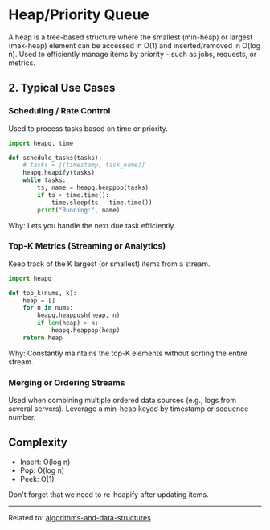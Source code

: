 # Heap/Priority Queue

A heap is a tree-based structure where the smallest (min-heap) or largest (max-heap) element can be accessed in O(1) and inserted/removed in O(log n).
Used to efficiently manage items by priority - such as jobs, requests, or metrics.

## 2. Typical Use Cases

### Scheduling / Rate Control

Used to process tasks based on time or priority.

```python
import heapq, time

def schedule_tasks(tasks):
    # tasks = [(timestamp, task_name)]
    heapq.heapify(tasks)
    while tasks:
        ts, name = heapq.heappop(tasks)
        if ts > time.time():
            time.sleep(ts - time.time())
        print("Running:", name)
```

Why: Lets you handle the next due task efficiently.

### Top-K Metrics (Streaming or Analytics)

Keep track of the K largest (or smallest) items from a stream.

```python
import heapq

def top_k(nums, k):
    heap = []
    for n in nums:
        heapq.heappush(heap, n)
        if len(heap) > k:
            heapq.heappop(heap)
    return heap
```

Why: Constantly maintains the top-K elements without sorting the entire stream.

### Merging or Ordering Streams

Used when combining multiple ordered data sources (e.g., logs from several servers).
Leverage a min-heap keyed by timestamp or sequence number.

## Complexity

* Insert: O(log n)
* Pop: O(log n)
* Peek: O(1)

Don't forget that we need to re-heapify after updating items.

<hr>

Related to: [algorithms-and-data-structures](../algorithms-and-data-structures)
